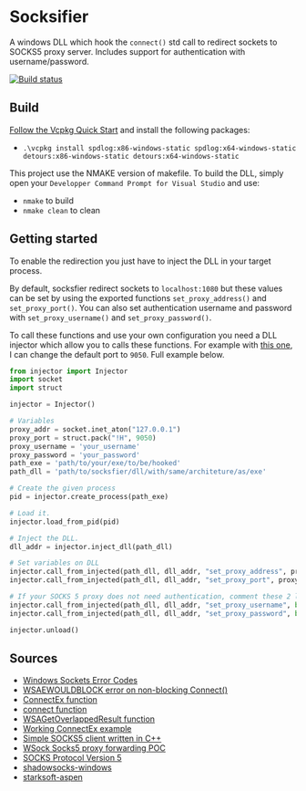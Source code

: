 # Socksifier

A windows DLL which hook the `connect()` std call to redirect sockets to SOCKS5 proxy server. Includes support for authentication with username/password.

[![Build status](https://ci.appveyor.com/api/projects/status/q02445u7u1f8wcny/branch/master?svg=true)](https://ci.appveyor.com/project/leobeckp/socksifier/branch/master)


## Build

[Follow the Vcpkg Quick Start](https://github.com/Microsoft/vcpkg#quick-start) and install the following packages:

- `.\vcpkg install spdlog:x86-windows-static spdlog:x64-windows-static detours:x86-windows-static detours:x64-windows-static`

This project use the NMAKE version of makefile. To build the DLL, simply open your `Developper Command Prompt for Visual Studio` and use:
 - `nmake` to build
 - `nmake clean` to clean

## Getting started

To enable the redirection you just have to inject the DLL in your target process.

By default, socksfier redirect sockets to `localhost:1080` but these values can be set by using the exported functions `set_proxy_address()` and `set_proxy_port()`. You can also set authentication username and password with `set_proxy_username()` and `set_proxy_password()`.

To call these functions and use your own configuration you need a DLL injector which allow you to calls these functions. For example with [this one](https://github.com/numaru/injector), I can change the default port to `9050`. Full example below.

```python
from injector import Injector
import socket
import struct

injector = Injector()

# Variables
proxy_addr = socket.inet_aton("127.0.0.1")
proxy_port = struct.pack("!H", 9050)
proxy_username = 'your_username'
proxy_password = 'your_password'
path_exe = 'path/to/your/exe/to/be/hooked'
path_dll = 'path/to/socksfier/dll/with/same/architeture/as/exe'

# Create the given process
pid = injector.create_process(path_exe)

# Load it.
injector.load_from_pid(pid)

# Inject the DLL.
dll_addr = injector.inject_dll(path_dll)

# Set variables on DLL
injector.call_from_injected(path_dll, dll_addr, "set_proxy_address", proxy_addr)
injector.call_from_injected(path_dll, dll_addr, "set_proxy_port", proxy_port)

# If your SOCKS 5 proxy does not need authentication, comment these 2 lines:
injector.call_from_injected(path_dll, dll_addr, "set_proxy_username", bytes(proxy_username, 'ascii'))
injector.call_from_injected(path_dll, dll_addr, "set_proxy_password", bytes(proxy_password, 'ascii'))

injector.unload()
```

## Sources

- [Windows Sockets Error Codes](https://docs.microsoft.com/en-us/windows/win32/winsock/windows-sockets-error-codes-2)
- [WSAEWOULDBLOCK error on non-blocking Connect()](https://stackoverflow.com/questions/14016579/wsaewouldblock-error-on-non-blocking-connect)
- [ConnectEx function](https://docs.microsoft.com/en-gb/windows/win32/api/mswsock/nc-mswsock-lpfn_connectex)
- [connect function](https://docs.microsoft.com/en-us/windows/win32/api/winsock2/nf-winsock2-connect)
- [WSAGetOverlappedResult function](https://docs.microsoft.com/en-gb/windows/win32/api/winsock2/nf-winsock2-wsagetoverlappedresult)
- [Working ConnectEx example](https://gist.github.com/joeyadams/4158972)
- [Simple SOCKS5 client written in C++](https://github.com/rudolfovich/socks5-client)
- [WSock Socks5 proxy forwarding POC](https://github.com/duketwo/WinsockConnectHookSocks5)
- [SOCKS Protocol Version 5](https://tools.ietf.org/html/rfc1928)
- [shadowsocks-windows](https://github.com/shadowsocks/shadowsocks-windows)
- [starksoft-aspen](https://github.com/bentonstark/starksoft-aspen)
